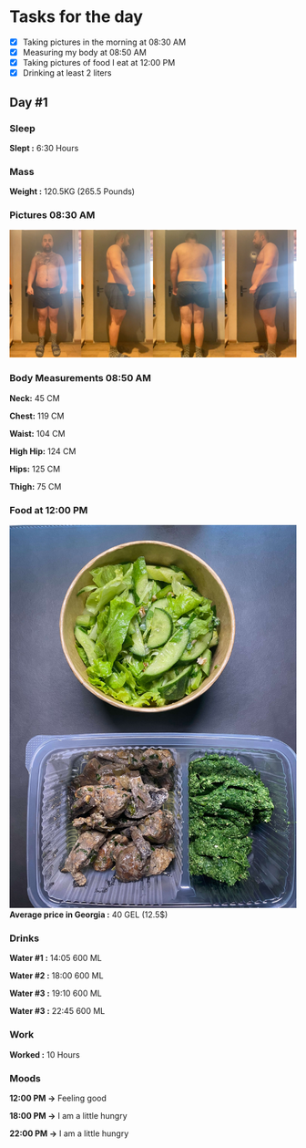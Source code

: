 # Tasks for the day

- [x] Taking pictures in the morning at 08:30 AM
- [x] Measuring my body at 08:50 AM
- [x] Taking pictures of food I eat at 12:00 PM
- [x] Drinking at least 2 liters

## Day #1

### Sleep

**Slept :** 6:30 Hours

### Mass

**Weight :** 120.5KG (265.5 Pounds)

### Pictures 08:30 AM

![This is test image](./assets/1/pictures.jpg)

### Body Measurements 08:50 AM

**Neck:** 45 CM

**Chest:** 119 CM

**Waist:** 104 CM

**High Hip:** 124 CM

**Hips:** 125 CM

**Thigh:** 75 CM

### Food at 12:00 PM

![This is test image](./assets/1/food.jpg)
**Average price in Georgia :** 40 GEL (12.5$)

### Drinks

**Water #1 :** 14:05 600 ML

**Water #2 :** 18:00 600 ML

**Water #3 :** 19:10 600 ML

**Water #3 :** 22:45 600 ML

### Work

**Worked :** 10 Hours

### Moods

**12:00 PM ->** Feeling good

**18:00 PM ->** I am a little hungry

**22:00 PM ->** I am a little hungry
